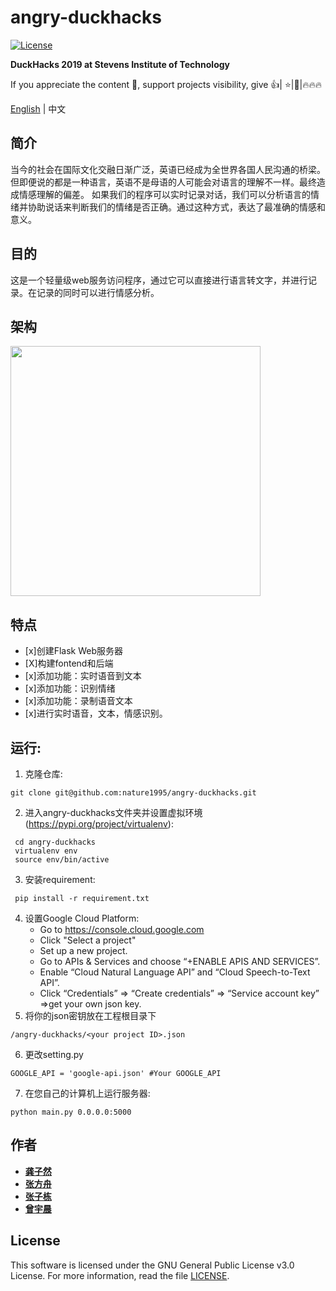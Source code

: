 # angry-duckhacks

[![License](https://img.shields.io/badge/license-GPL--3.0-green.svg)](https://github.com/nature1995/image-classify-django-server/blob/master/LICENSE)

**DuckHacks 2019 at Stevens Institute of Technology** 

If you appreciate the content 📖, support projects visibility, give 👍| ⭐|👏|🔥🔥🔥

[English](https://github.com/nature1995/angry-duckhacks/blob/dev/README.md) | 中文

## 简介

当今的社会在国际文化交融日渐广泛，英语已经成为全世界各国人民沟通的桥梁。但即便说的都是一种语言，英语不是母语的人可能会对语言的理解不一样。最终造成情感理解的偏差。
如果我们的程序可以实时记录对话，我们可以分析语言的情绪并协助说话来判断我们的情绪是否正确。通过这种方式，表达了最准确的情感和意义。 

## 目的

这是一个轻量级web服务访问程序，通过它可以直接进行语言转文字，并进行记录。在记录的同时可以进行情感分析。

## 架构
<img src="https://i.loli.net/2019/02/17/5c697080ba3cd.png" width="400" hegiht="800" align=center />

## 特点  
- [x]创建Flask Web服务器 
- [X]构建fontend和后端
- [x]添加功能：实时语音到文本
- [x]添加功能：识别情绪
- [x]添加功能：录制语音文本
- [x]进行实时语音，文本，情感识别。

## 运行:  
1. 克隆仓库:
```
git clone git@github.com:nature1995/angry-duckhacks.git
```
2. 进入angry-duckhacks文件夹并设置虚拟环境 (https://pypi.org/project/virtualenv):
```
 cd angry-duckhacks
 virtualenv env
 source env/bin/active
```
3. 安装requirement:
```
 pip install -r requirement.txt
```
4. 设置Google Cloud Platform:  
    - Go to https://console.cloud.google.com  
    - Click "Select a project" 
    - Set up a new project.
    - Go to APIs & Services and choose “+ENABLE APIS AND SERVICES”.
    - Enable “Cloud Natural Language API” and “Cloud Speech-to-Text API”.
    - Click “Credentials” => “Create credentials” => “Service account key” =>get your own json key.
5. 将你的json密钥放在工程根目录下
```
/angry-duckhacks/<your project ID>.json
```
6. 更改setting.py
```
GOOGLE_API = 'google-api.json' #Your GOOGLE_API
```
7. 在您自己的计算机上运行服务器:
```
python main.py 0.0.0.0:5000
```

## 作者  
* [**龚子然**](http://ranxiaolang.com)
* [**张方舟**](https://github.com/zfz)
* [**张子栋**](https://github.com/zzdqqqq)
* [**曾宇晨**](https://github.com/zlaomin)

## License  
This software is licensed under the GNU General Public License v3.0 License. For more information, read the file [LICENSE](https://github.com/nature1995/image-classify-django-server/blob/master/LICENSE).
